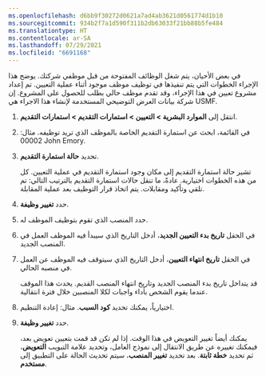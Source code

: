 ```yaml
---
ms.openlocfilehash: d6bb9f30272d0621a7ad4ab3621d0561774d1b10
ms.sourcegitcommit: 934b2f7a1d590f311b2db63033f21bb88b5fe484
ms.translationtype: HT
ms.contentlocale: ar-SA
ms.lasthandoff: 07/29/2021
ms.locfileid: "6691168"
---
```

في بعض الأحيان، يتم شغل الوظائف المفتوحة من قبل موظفي شركتك.
يوضح هذا الإجراء الخطوات التي يتم تنفيذها في توظيف موظف موجود أثناء عملية التعيين. تم إعداد مشروع تعيين في هذا الإجراء، وقد تقدم موظف حالي بطلب للحصول على المشروع. إن شركة بيانات العرض التوضيحي المستخدمة لإنشاء هذا الاجراء هي USMF.

1.  انتقل إلى **الموارد البشرية > التعيين > استمارات التقديم > استمارات التقديم**.

1.  في القائمة، ابحث عن استمارة التقديم الخاصة بالموظف الذي تريد توظيفه. مثال: 00002 John Emory.

1.  تحديد **حالة استمارة التقديم**.

    تشير حالة استمارة التقديم إلى مكان وجود استمارة التقديم في عملية التعيين. كل من هذه الخطوات اختيارية. عادةً، ما تنقل حالات استمارة التقديم بالترتيب التالي: تم تلقي وتأكيد ومقابلات. يتم اتخاذ قرار التوظيف بعد عملية المقابلة.

1.  حدد **تغيير وظيفة**.

1.  حدد المنصب الذي تقوم بتوظيف الموظف له.

1.  في الحقل **تاريخ بدء التعيين الجديد**، أدخل التاريخ الذي سيبدأ فيه الموظف العمل في المنصب الجديد.

1.  في الحقل **تاريخ انتهاء التعيين**، أدخل التاريخ الذي سيتوقف فيه الموظف عن العمل في منصبه الحالي.

    قد يتداخل تاريخ بدء المنصب الجديد وتاريخ انتهاء المنصب القديم. يحدث هذا الموقف عندما يقوم الشخص بأداء واجبات لكلا المنصبين خلال فترة انتقالية.

1.  اختيارياً، يمكنك تحديد **كود السبب**. مثال: إعادة التنظيم.

1.  حدد **تغيير وظيفة**.

    يمكنك أيضاً تغيير التعويض في هذا الوقت. إذا لم تكن قد قمت بتعيين تعويض بعد، فيمكنك تغييره عن طريق الانتقال إلى نموذج العامل، وتحديد علامة التبويب **التعويض**، ثم تحديد **خطة ثابتة**. بعد تحديد **تغيير المنصب**، سيتم تحديث الحالة على التطبيق إلى **مستخدم**.
